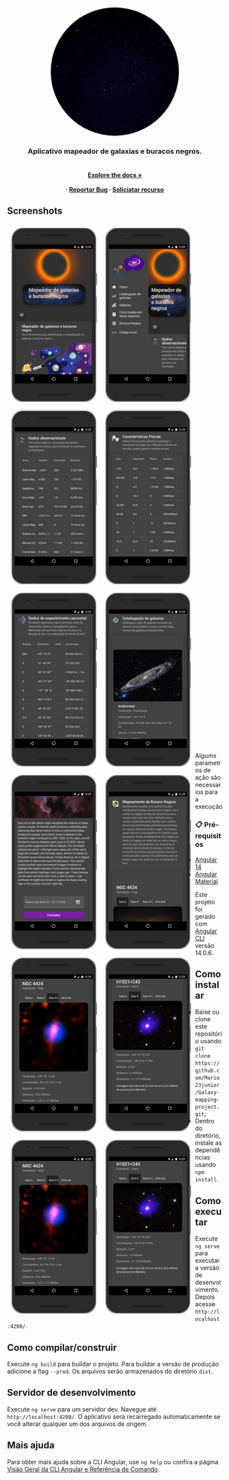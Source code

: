 <div id="top"></div> 
<br/>
<div align="center">
  <a href="logo.gif">
    <img src="img-document/Astronomy-day.gif" alt="Logo" width="300" height="300" style="border-radius: 50%"/>
  </a>
  
  <h3 align="center">Aplicativo mapeador de galaxias e buracos negros.</h3>

  <h4 align="center">
     <br />
    <a href="https://github.com/othneildrew/Best-README-Template"><strong>Explore the docs »</strong></a>
    <br />
    <br />
     ·
    <a href="">Reportar Bug</a>
    ·
    <a href="">Soliciatar recurso</a>
  </p>
</div>

## Screenshots

<img src="img-document/img2.png" align="left" width="200" hspace="10" vspace="10">
 <img src="img-document/img3.png" align="left" width="200" hspace="10" vspace="10">
 <img src="img-document/img4.png" align="left" width="200" hspace="10" vspace="10">
 <img src="img-document/img5.png" align="left" width="200" hspace="10" vspace="10">
 
<img src="img-document/img6.png" align="left" width="200" hspace="10" vspace="10"> 
<br>
<img src="img-document/img7.png" align="left" width="200" hspace="10" vspace="10">
<br>
<img src="img-document/img8.png" align="left" width="200" hspace="10" vspace="10">
<br>
<img src="img-document/img9.png" align="left" width="200" hspace="10" vspace="10">
<br>
<img src="img-document/img10.png" align="left" width="200" hspace="10" vspace="10">
<br>
<img src="img-document/img11.png" align="left" width="200" hspace="10" vspace="10">
<br>

<img src="img-document/img10.png" align="left" width="200" hspace="10" vspace="10">
<img src="img-document/img11.png" align="left" width="200" hspace="10" vspace="10">

<br><br><br><br><br><br><br><br><br><br><br><br><br><br><br><br><br><br><br><br><br>
<br><br><br><br><br><br><br><br><br><br><br><br><br><br><br><br><br><br><br><br>
<br><br><br><br><br><br><br><br><br><br><br><br><br><br><br><br><br><br><br><br><br><br><br><br>

Algums parametros de ação são necessarios para a execução
### 📋 Pré-requisitos
 
* [Angular 14](https://angular.io/)
* [Angular Material](https://material.angular.io/)

Este projeto foi gerado com [Angular CLI](https://github.com/angular/angular-cli) versão 14.0.6.

## Como instalar

- Baixe ou clone este repositório usando `git clone https://github.com/Mario23junior/Galaxy-mapping-project.git`;
- Dentro do diretório, instale as dependências usando `npm install`.

## Como executar

Execute `ng serve` para executar a versão de desenvolvimento. Depois acesse `http://localhost:4200/`.

## Como compilar/construir

Execute `ng build` para buildar o projeto. Para buildar a versão de produção adicione a flag `--prod`. Os arquivos serão armazenados do diretório `dist`.
 

## Servidor de desenvolvimento

Execute `ng serve` para um servidor dev. Navegue até `http://localhost:4200/`. O aplicativo será recarregado automaticamente se você alterar qualquer um dos arquivos de origem.
 

## Mais ajuda

Para obter mais ajuda sobre a CLI Angular, use `ng help` ou confira a página [Visão Geral da CLI Angular e Referência de Comando](https://angular.io/cli).
